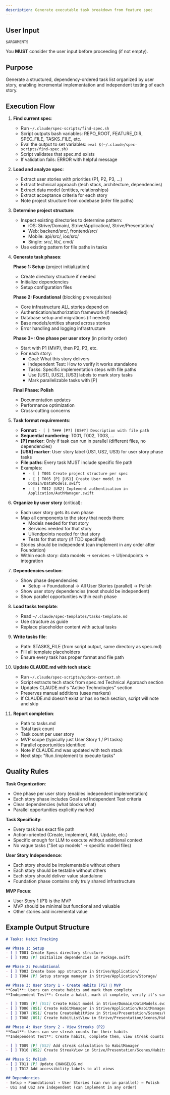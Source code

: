 ```yaml
---
description: Generate executable task breakdown from feature spec
---
```


## User Input

```text
$ARGUMENTS
```

You **MUST** consider the user input before proceeding (if not empty).

## Purpose

Generate a structured, dependency-ordered task list organized by user story, enabling incremental implementation and independent testing of each story.

## Execution Flow

1. **Find current spec**:
   - Run `~/.claude/spec-scripts/find-spec.sh`
   - Script outputs bash variables: REPO_ROOT, FEATURE_DIR, SPEC_FILE, TASKS_FILE, etc.
   - Eval the output to set variables: `eval $(~/.claude/spec-scripts/find-spec.sh)`
   - Script validates that spec.md exists
   - If validation fails: ERROR with helpful message

2. **Load and analyze spec**:
   - Extract user stories with priorities (P1, P2, P3, ...)
   - Extract technical approach (tech stack, architecture, dependencies)
   - Extract data model (entities, relationships)
   - Extract acceptance criteria for each story
   - Note project structure from codebase (infer file paths)

3. **Determine project structure**:
   - Inspect existing directories to determine pattern:
     - iOS: Strive/Domain/, Strive/Application/, Strive/Presentation/
     - Web: backend/src/, frontend/src/
     - Mobile: api/src/, ios/src/
     - Single: src/, lib/, cmd/
   - Use existing pattern for file paths in tasks

4. **Generate task phases**:

   **Phase 1: Setup** (project initialization)
   - Create directory structure if needed
   - Initialize dependencies
   - Setup configuration files

   **Phase 2: Foundational** (blocking prerequisites)
   - Core infrastructure ALL stories depend on
   - Authentication/authorization framework (if needed)
   - Database setup and migrations (if needed)
   - Base models/entities shared across stories
   - Error handling and logging infrastructure

   **Phase 3+: One phase per user story** (in priority order)
   - Start with P1 (MVP), then P2, P3, etc.
   - For each story:
     - Goal: What this story delivers
     - Independent Test: How to verify it works standalone
     - Tasks: Specific implementation steps with file paths
     - Use [US1], [US2], [US3] labels to mark story tasks
     - Mark parallelizable tasks with [P]

   **Final Phase: Polish**
   - Documentation updates
   - Performance optimization
   - Cross-cutting concerns

5. **Task format requirements**:
   - **Format**: `- [ ] T### [P?] [US#?] Description with file path`
   - **Sequential numbering**: T001, T002, T003, ...
   - **[P] marker**: Only if task can run in parallel (different files, no dependencies)
   - **[US#] marker**: User story label (US1, US2, US3) for user story phase tasks
   - **File paths**: Every task MUST include specific file path
   - Examples:
     - `- [ ] T001 Create project structure per spec`
     - `- [ ] T005 [P] [US1] Create User model in Domain/DataModels.swift`
     - `- [ ] T012 [US2] Implement authentication in Application/AuthManager.swift`

6. **Organize by user story** (critical):
   - Each user story gets its own phase
   - Map all components to the story that needs them:
     - Models needed for that story
     - Services needed for that story
     - UI/endpoints needed for that story
     - Tests for that story (if TDD specified)
   - Stories should be independent (can implement in any order after Foundation)
   - Within each story: data models → services → UI/endpoints → integration

7. **Dependencies section**:
   - Show phase dependencies:
     - Setup → Foundational → All User Stories (parallel) → Polish
   - Show user story dependencies (most should be independent)
   - Show parallel opportunities within each phase

8. **Load tasks template**:
   - Read `~/.claude/spec-templates/tasks-template.md`
   - Use structure as guide
   - Replace placeholder content with actual tasks

9. **Write tasks file**:
   - Path: $TASKS_FILE (from script output, same directory as spec.md)
   - Fill all template placeholders
   - Ensure every task has proper format and file path

10. **Update CLAUDE.md with tech stack**:
    - Run `~/.claude/spec-scripts/update-context.sh`
    - Script extracts tech stack from spec.md Technical Approach section
    - Updates CLAUDE.md's "Active Technologies" section
    - Preserves manual additions (uses markers)
    - If CLAUDE.md doesn't exist or has no tech section, script will note and skip

11. **Report completion**:
    - Path to tasks.md
    - Total task count
    - Task count per user story
    - MVP scope (typically just User Story 1 / P1 tasks)
    - Parallel opportunities identified
    - Note if CLAUDE.md was updated with tech stack
    - Next step: "Run /implement to execute tasks"

## Quality Rules

**Task Organization**:
- One phase per user story (enables independent implementation)
- Each story phase includes Goal and Independent Test criteria
- Clear dependencies (what blocks what)
- Parallel opportunities explicitly marked

**Task Specificity**:
- Every task has exact file path
- Action-oriented (Create, Implement, Add, Update, etc.)
- Specific enough for LLM to execute without additional context
- No vague tasks ("Set up models" → specific model files)

**User Story Independence**:
- Each story should be implementable without others
- Each story should be testable without others
- Each story should deliver value standalone
- Foundation phase contains only truly shared infrastructure

**MVP Focus**:
- User Story 1 (P1) is the MVP
- MVP should be minimal but functional and valuable
- Other stories add incremental value

## Example Output Structure

```markdown
# Tasks: Habit Tracking

## Phase 1: Setup
- [ ] T001 Create Specs directory structure
- [ ] T002 [P] Initialize dependencies in Package.swift

## Phase 2: Foundational
- [ ] T003 Create base app structure in Strive/Application/
- [ ] T004 [P] Setup storage manager in Strive/Application/Storage/

## Phase 3: User Story 1 - Create Habits (P1) 🎯 MVP
**Goal**: Users can create habits and mark them complete
**Independent Test**: Create a habit, mark it complete, verify it's saved

- [ ] T005 [P] [US1] Create Habit model in Strive/Domain/DataModels.swift
- [ ] T006 [US1] Create HabitManager in Strive/Application/HabitManager.swift
- [ ] T007 [US1] Create CreateHabitView in Strive/Presentation/Scenes/Habits/
- [ ] T008 [US1] Create HabitListView in Strive/Presentation/Scenes/Habits/

## Phase 4: User Story 2 - View Streaks (P2)
**Goal**: Users can see streak counts for their habits
**Independent Test**: Create habits, complete them, view streak counts

- [ ] T009 [P] [US2] Add streak calculation to HabitManager
- [ ] T010 [US2] Create StreakView in Strive/Presentation/Scenes/Habits/

## Phase 5: Polish
- [ ] T011 [P] Update CHANGELOG.md
- [ ] T012 Add accessibility labels to all views

## Dependencies
- Setup → Foundational → User Stories (can run in parallel) → Polish
- US1 and US2 are independent (can implement in any order)
```
